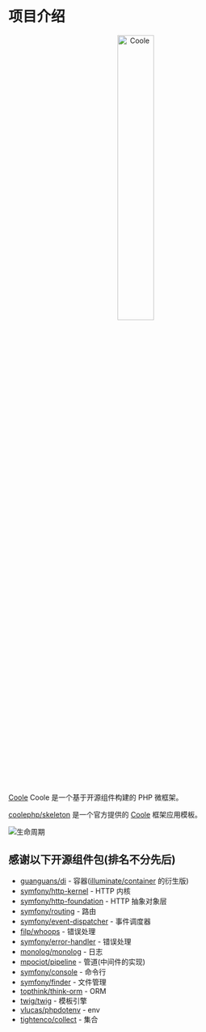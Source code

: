 # 项目介绍

<p align="center"><img src="./static/logo.png" width="38%" alt="Coole"></p>

[Coole](https://github.com/guanguans/coole) Coole 是一个基于开源组件构建的 PHP 微框架。

[coolephp/skeleton](https://github.com/coolephp/skeleton) 是一个官方提供的 [Coole](https://github.com/guanguans/coole) 框架应用模板。

![生命周期](./static/life-cycle.png)

## 感谢以下开源组件包(排名不分先后)

* [guanguans/di](https://github.com/guanguans/di) - 容器([illuminate/container](https://github.com/illuminate/container) 的衍生版)
* [symfony/http-kernel](https://github.com/symfony/http-kernel) - HTTP 内核
* [symfony/http-foundation](https://github.com/symfony/http-foundation) - HTTP 抽象对象层
* [symfony/routing](https://github.com/symfony/routing) - 路由
* [symfony/event-dispatcher](https://github.com/symfony/event-dispatcher) - 事件调度器
* [filp/whoops](https://github.com/filp/whoops) - 错误处理
* [symfony/error-handler](https://github.com/symfony/error-handler) - 错误处理
* [monolog/monolog](https://github.com/Seldaek/monolog) - 日志
* [mpociot/pipeline](https://github.com/mpociot/pipeline) - 管道(中间件的实现)
* [symfony/console](https://github.com/symfony/console) - 命令行
* [symfony/finder](https://github.com/symfony/finder) - 文件管理
* [topthink/think-orm](https://github.com/top-think/think-orm) - ORM
* [twig/twig](https://github.com/twigphp/Twig) - 模板引擎
* [vlucas/phpdotenv](https://github.com/vlucas/phpdotenv) - env
* [tightenco/collect](https://github.com/tightenco/collect) - 集合
